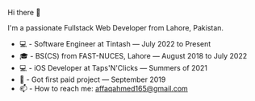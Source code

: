 Hi there 👋

I'm a passionate Fullstack Web Developer from Lahore, Pakistan.


- 💻 - Software Engineer at Tintash — July 2022 to Present
- 🎓 - BS(CS) from FAST-NUCES, Lahore — August 2018 to July 2022
- 💻 - iOS Developer at Taps'N'Clicks — Summers of 2021
- 🧭 - Got first paid project — September 2019
- 📫 - How to reach me: affaqahmed165@gmail.com


<!---
Affaq-Ahmed/Affaq-Ahmed is a ✨ special ✨ repository because its `README.md` (this file) appears on your GitHub profile.
You can click the Preview link to take a look at your changes.
--->
